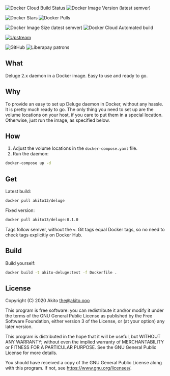 ![Docker Cloud Build Status](https://img.shields.io/docker/cloud/build/akito13/deluge?style=plastic)
![Docker Image Version (latest semver)](https://img.shields.io/docker/v/akito13/deluge?style=plastic)

![Docker Stars](https://img.shields.io/docker/stars/akito13/deluge?style=plastic)
![Docker Pulls](https://img.shields.io/docker/pulls/akito13/deluge?style=plastic)

![Docker Image Size (latest semver)](https://img.shields.io/docker/image-size/akito13/deluge?style=plastic)
![Docker Cloud Automated build](https://img.shields.io/docker/cloud/automated/akito13/deluge?style=plastic)

[![Upstream](https://img.shields.io/badge/upstream-project-yellow?style=plastic)](https://github.com/borgbackup/borg)

![GitHub](https://img.shields.io/github/license/theAkito/docker-deluge?style=plastic)
![Liberapay patrons](https://img.shields.io/liberapay/patrons/Akito?style=plastic)

## What
Deluge 2.x daemon in a Docker image. Easy to use and ready to go.

## Why
To provide an easy to set up Deluge daemon in Docker, without any hassle. It is pretty much ready to go. The only thing you need to set up are the volume locations on your host, if you care to put them in a special location. Otherwise, just run the image, as specified below.

## How
1. Adjust the volume locations in the  `docker-compose.yaml` file.
2. Run the daemon:
```bash
docker-compose up -d
```

## Get
Latest build:
```bash
docker pull akito13/deluge
```
Fixed version:
```bash
docker pull akito13/deluge:0.1.0
```
Tags follow semver, without the `v`.
Git tags equal Docker tags, so no need to check tags explicitly on Docker Hub.

## Build
Build yourself:
```bash
docker build -t akito-deluge:test -f Dockerfile .
```

## License
Copyright (C) 2020  Akito <the@akito.ooo>

This program is free software: you can redistribute it and/or modify
it under the terms of the GNU General Public License as published by
the Free Software Foundation, either version 3 of the License, or
(at your option) any later version.

This program is distributed in the hope that it will be useful,
but WITHOUT ANY WARRANTY; without even the implied warranty of
MERCHANTABILITY or FITNESS FOR A PARTICULAR PURPOSE.  See the
GNU General Public License for more details.

You should have received a copy of the GNU General Public License
along with this program.  If not, see <https://www.gnu.org/licenses/>.